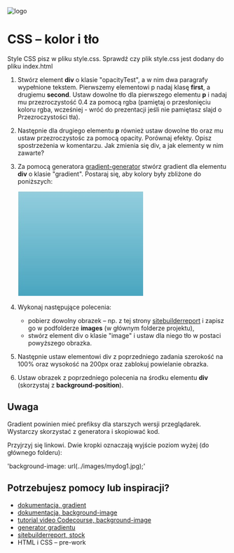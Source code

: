 <img alt="logo" src="http://coderslab.pl/svg/logo-coderslab.svg" width="400">

# CSS &ndash; kolor i tło

Style CSS pisz w pliku style.css. Sprawdź czy plik style.css jest dodany do pliku index.html

1. Stwórz element **div** o klasie "opacityTest", a w nim dwa paragrafy wypełnione tekstem. Pierwszemy elementowi p nadaj klasę **first**, a drugiemu **second**. Ustaw dowolne tło dla pierwszego elementu **p** i nadaj mu przezroczystość 0.4 za pomocą rgba (pamiętaj o przesłonięciu koloru rgba, wcześniej - wróć do prezentacji jeśli nie pamiętasz slajd o Przezroczystości tła).

2. Następnie dla drugiego elementu **p** również ustaw dowolne tło oraz mu ustaw przezroczystośc za pomocą opacity. Porównaj efekty. Opisz spostrzeżenia w komentarzu. Jak zmienia się div, a jak elementy w nim zawarte?

3. Za pomocą generatora [gradient-generator](http://www.cssmatic.com/gradient-generator) stwórz gradient dla elementu **div** o klasie "gradient". Postaraj się, aby kolory były zbliżone do poniższych:

	![Przykładowy gradient](images/gradient.jpg)

4. Wykonaj następujące polecenia:
   * pobierz dowolny obrazek &ndash; np. z tej strony [sitebuilderreport](http://www.sitebuilderreport.com/stock-up) i zapisz go w podfolderze **images** (w głównym folderze projektu),
   * stwórz element div o klasie "image" i ustaw dla niego tło w postaci powyższego obrazka.

5. Następnie ustaw elementowi div z poprzedniego zadania szerokość na 100% oraz wysokość na 200px oraz zablokuj powielanie obrazka.

6. Ustaw obrazek z poprzedniego polecenia na środku elementu **div** (skorzystaj z **background-position**).
		
## Uwaga
Gradient powinien mieć prefiksy dla starszych wersji przeglądarek. Wystarczy skorzystać z generatora i skopiować kod.

Przyjrzyj się linkowi. Dwie kropki oznaczają wyjście poziom wyżej (do głównego folderu):

  'background-image: url(../images/mydog1.jpg);'


## Potrzebujesz pomocy lub inspiracji?

* [dokumentacja, gradient](https://developer.mozilla.org/en-US/docs/Web/CSS/linear-gradient)
* [dokumentacja, background-image](https://developer.mozilla.org/pl/docs/Web/CSS/background-image)
* [tutorial video Codecourse, background-image](https://www.youtube.com/watch?v=cUF-q50DPPM)
* [generator gradientu](http://www.cssmatic.com/gradient-generator)
* [sitebuilderreport, stock](http://www.sitebuilderreport.com/stock-up)
* HTML i CSS &ndash; pre-work
